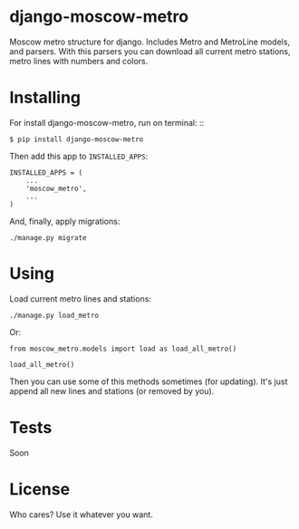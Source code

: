 django-moscow-metro
===========

Moscow metro structure for django.
Includes Metro and MetroLine models, and parsers. With this parsers you can download all current metro stations, metro lines with numbers and colors.


Installing
==========

For install django-moscow-metro, run on terminal: ::

    $ pip install django-moscow-metro

Then add this app to ``INSTALLED_APPS``:

    INSTALLED_APPS = (
        ...
        'moscow_metro',
        ...
    )

And, finally, apply migrations:
  
    ./manage.py migrate


Using
===================

Load current metro lines and stations:

    ./manage.py load_metro

Or:

    from moscow_metro.models import load as load_all_metro()
    
    load_all_metro()

Then you can use some of this methods sometimes (for updating). It's just append all new lines and stations (or removed by you).


Tests
===================
Soon


License
===================
Who cares? Use it whatever you want.
